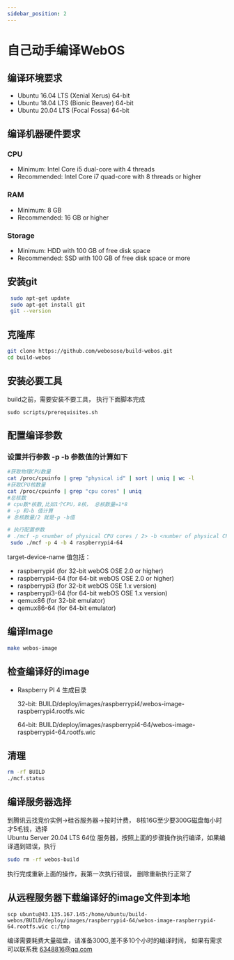 ```yaml
---
sidebar_position: 2
---
```

# 自己动手编译WebOS

## 编译环境要求

* Ubuntu 16.04 LTS (Xenial Xerus) 64-bit
* Ubuntu 18.04 LTS (Bionic Beaver) 64-bit
* Ubuntu 20.04 LTS (Focal Fossa) 64-bit

## 编译机器硬件要求

### CPU
* Minimum: Intel Core i5 dual-core with 4 threads
* Recommended: Intel Core i7 quad-core with 8 threads or higher

### RAM
* Minimum: 8 GB
* Recommended: 16 GB or higher

### Storage
* Minimum: HDD with 100 GB of free disk space
* Recommended: SSD with 100 GB of free disk space or more


## 安装git

```bash
 sudo apt-get update
 sudo apt-get install git
 git --version
```

## 克隆库

```bash
git clone https://github.com/webosose/build-webos.git
cd build-webos
```

## 安装必要工具

build之前，需要安装不要工具， 执行下面脚本完成

```
sudo scripts/prerequisites.sh
```

## 配置编译参数

### 设置并行参数 -p -b 参数值的计算如下

```bash
#获取物理CPU数量
cat /proc/cpuinfo | grep "physical id" | sort | uniq | wc -l
#获取CPU核数量
cat /proc/cpuinfo | grep "cpu cores" | uniq
#总核数
# cpu数*核数,比如1个CPU，8核， 总核数量=1*8
# -p 和-b 值计算
# 总核数量/2 就是-p -b值

# 执行配置参数
# ./mcf -p <number of physical CPU cores / 2> -b <number of physical CPU cores / 2> <target-device-name>
 sudo ./mcf -p 4 -b 4 raspberrypi4-64

```
 target-device-name 值包括：

* raspberrypi4 (for 32-bit webOS OSE 2.0 or higher)
* raspberrypi4-64 (for 64-bit webOS OSE 2.0 or higher)
* raspberrypi3 (for 32-bit webOS OSE 1.x version)
* raspberrypi3-64 (for 64-bit webOS OSE 1.x version)
* qemux86 (for 32-bit emulator)
* qemux86-64 (for 64-bit emulator)

## 编译Image

``` bash
make webos-image
```

## 检查编译好的image

* Raspberry PI 4 生成目录
 
  32-bit: BUILD/deploy/images/raspberrypi4/webos-image-raspberrypi4.rootfs.wic

  64-bit: BUILD/deploy/images/raspberrypi4-64/webos-image-raspberrypi4-64.rootfs.wic

## 清理

``` bash
rm -rf BUILD
./mcf.status

```


## 编译服务器选择

到腾讯云找竞价实例->硅谷服务器->按时计费， 8核16G至少要300G磁盘每小时才5毛钱，选择	
Ubuntu Server 20.04 LTS 64位 服务器，按照上面的步骤操作执行编译，如果编译遇到错误，执行

```bash
sudo rm -rf webos-build
```

执行完成重新上面的操作，我第一次执行错误， 删除重新执行正常了

## 从远程服务器下载编译好的image文件到本地

```
scp ubuntu@43.135.167.145:/home/ubuntu/build-webos/BUILD/deploy/images/raspberrypi4-64/webos-image-raspberrypi4-64.rootfs.wic c:/tmp

```

编译需要耗费大量磁盘，请准备300G,差不多10个小时的编译时间， 如果有需求可以联系我 6348816@qq.com